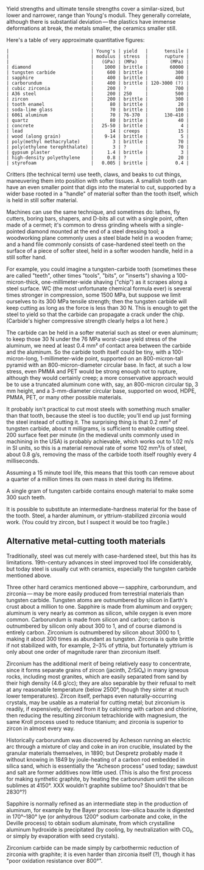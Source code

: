 Yield strengths and ultimate tensile strengths cover a similar-sized,
but lower and narrower, range than Young's moduli.  They generally
correlate, although there is substantial deviation — the plastics have
immense deformations at break, the metals smaller, the ceramics
smaller still.

Here's a table of very approximate quantitative figures:

    |                              | Young's | yield   |      tensile |
    |                              | modulus | stress  |      rupture |
    |                              |   (GPa) | (MPa)   |        (MPa) |
    | diamond                      |    1000 | brittle |        60000 |
    | tungsten carbide             |     600 | brittle |          300 |
    | sapphire                     |     400 | brittle |          400 |
    | carborundum                  |     400 | brittle | 120-3000 (?) |
    | cubic zirconia               |     200 | ?       |          700 |
    | A36 steel                    |     200 | 250     |          500 |
    | zircon                       |     200 | brittle |          300 |
    | tooth enamel                 |      80 | brittle |           20 |
    | soda-lime glass              |      70 | brittle |          100 |
    | 6061 aluminum                |      70 | 76-370  |      130-410 |
    | quartz                       |      80 | brittle |           40 |
    | concrete                     |   25-50 | brittle |            4 |
    | lead                         |      14 | creeps  |           15 |
    | wood (along grain)           |    9-14 | brittle |            5 |
    | poly(methyl methacrylate)    |       3 | brittle |           70 |
    | poly(ethylene terephthalate) |       3 | ?       |           70 |
    | gypsum plaster               |     1.4 | brittle |            3 |
    | high-density polyethylene    |     0.8 | ?       |           20 |
    | styrofoam                    |   0.005 | brittle |          0.4 |

Critters (the technical term) use teeth, claws, and beaks to cut
things, maneuvering them into position with softer tissues.  A
smallish tooth can have an even smaller point that digs into the
material to cut, supported by a wider base rooted in a "handle" of
material softer than the tooth itself, which is held in still softer
material.

Machines can use the same technique, and sometimes do: lathes, fly
cutters, boring bars, shapers, and D-bits all cut with a single point,
often made of a cermet; it's common to dress grinding wheels with a
single-pointed diamond mounted at the end of a steel dressing tool; a
woodworking plane commonly uses a steel blade held in a wooden frame;
and a hand file commonly consists of case-hardened steel teeth on the
surface of a piece of softer steel, held in a softer wooden handle,
held in a still softer hand.

For example, you could imagine a tungsten-carbide tooth (sometimes
these are called "teeth", other times "tools", "bits", or "inserts")
shaving a 100-micron-thick, one-millimeter-wide shaving ("chip") as it
scrapes along a steel surface.  WC (the most unfortunate chemical
formula ever) is several times stronger in compression, some 1500 MPa,
but suppose we limit ourselves to its 300 MPa tensile strength; then
the tungsten carbide will keep cutting as long as the force is less
than 30 N.  This is enough to get the steel to yield so that the
carbide can propagate a crack under the chip.  (Carbide's higher
compressive strength clearly helps a lot here.)

The carbide can be held in a softer material such as steel or even
aluminum; to keep those 30 N under the 76 MPa worst-case yield stress
of the aluminum, we need at least 0.4 mm² of contact area between the
carbide and the aluminum.  So the carbide tooth itself could be tiny,
with a 100-micron-long, 1-millimeter-wide point, supported on an
800-micron-tall pyramid with an 800-micron-diameter circular base.  In
fact, at such a low stress, even PMMA and PET would be strong enough
not to rupture, although they would certainly creep; a more
conservative approach would be to use a truncated aluminum cone with,
say, an 800-micron circular tip, 3 mm height, and a 3-mm-diameter
circular base, supported on wood, HDPE, PMMA, PET, or many other
possible materials.

It probably isn't practical to cut most steels with something much
smaller than that tooth, because the steel is too ductile; you'll end
up just forming the steel instead of cutting it.  The surprising thing
is that 0.2 mm³ of tungsten carbide, about π milligrams, is sufficient
to enable cutting steel.  200 surface feet per minute (in the medieval
units commonly used in machining in the USA) is probably achievable,
which works out to 1.02 m/s in SI units, so this is a material removal
rate of some 102 mm³/s of steel, about 0.8 g/s, removing the mass of
the carbide tooth itself roughly every 4 milliseconds.

Assuming a 15 minute tool life, this means that this tooth can remove
about a quarter of a million times its own mass in steel during its
lifetime.

A single gram of tungsten carbide contains enough material to make
some 300 such teeth.

It is possible to substitute an intermediate-hardness material for the
base of the tooth.  Steel, a harder aluminum, or yttrium-stabilized
zirconia would work.  (You could try zircon, but I suspect it would be
too fragile.)

Alternative metal-cutting tooth materials
-----------------------------------------

Traditionally, steel was cut merely with case-hardened steel, but this
has its limitations.  19th-century advances in steel improved tool
life considerably, but today steel is usually cut with ceramics,
especially the tungsten carbide mentioned above.

Three other hard ceramics mentioned above — sapphire, carborundum, and
zirconia — may be more easily produced from terrestrial materials than
tungsten carbide.  Tungsten atoms are outnumbered by silicon in
Earth's crust about a million to one.  Sapphire is made from aluminum
and oxygen; aluminum is very nearly as common as silicon, while oxygen
is even more common.  Carborundum is made from silicon and carbon;
carbon is outnumbered by silicon only about 300 to 1, and of course
diamond is entirely carbon.  Zirconium is outnumbered by silicon about
3000 to 1, making it about 300 times as abundant as tungsten.
Zirconia is quite brittle if not stabilized with, for example, 2–3% of
yttria, but fortunately yttrium is only about one order of magnitude
rarer than zirconium itself.

Zirconium has the additional merit of being relatively easy to
concentrate, since it forms separate grains of zircon (jacinth,
ZrSiO₄) in many igneous rocks, including most granites, which are
easily separated from sand by their high density (4.6 g/cc); they are
also separable by their refusal to melt at any reasonable temperature
(below 2500°, though they sinter at much lower temperatures).  Zircon
itself, perhaps even naturally-occurring crystals, may be usable as a
material for cutting metal; but zirconium is readily, if expensively,
derived from it by calcining with carbon and chlorine, then reducing
the resulting zirconium tetrachloride with magnesium, the same Kroll
process used to reduce titanium; and zirconia is superior to zircon in
almost every way.

Historically carborundum was discovered by Acheson running an electric
arc through a mixture of clay and coke in an iron crucible, insulated
by the granular materials themselves, in 1890; but Despretz probably
made it without knowing in 1849 by joule-heating of a carbon rod
embedded in silica sand, which is essentially the "Acheson process"
used today; sawdust and salt are former additives now little used.
(This is also the first process for making synthetic graphite, by
heating the carborundum until the silicon sublimes at 4150°.  XXX
wouldn't graphite sublime too?  Shouldn't that be 2830°?)

Sapphire is normally refined as an intermediate step in the production
of aluminum, for example by the Bayer process: low-silica bauxite is
digested in 170°–180° lye (or anhydrous 1200° sodium carbonate and
coke, in the Deville process) to obtain sodium aluminate, from which
crystalline aluminum hydroxide is precipitated (by cooling, by
neutralization with CO₂, or simply by evaporation with seed crystals).

Zirconium carbide can be made simply by carbothermic reduction of
zirconia with graphite; it is even harder than zirconia itself (?),
though it has "poor oxidation resistance over 800°".

